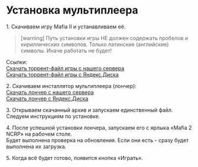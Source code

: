 # Установка мультиплеера
1\. Скачиваем игру Mafia II и устанавливаем её.
<!-- -->
> [warning]
> Путь установки игры НЕ должен содержать пробелов и кириллических символов.
> Только латинские \(английские\) символы. Иначе работать не будет!

Ссылки:  
[Скачать торрент-файл игры с нашего сервера](https://releases.m2ncrp.now.sh/api/fetch/m2ncrp/launcher/win/torrent/latest)  
[Скачать торрент-файл игры с Яндекс.Диска](https://yadi.sk/d/duUV4sRu-pg2jg)

2\. Скачиваем инсталлятор мультиплеера (лончер):  
[Скачать лончер с нашего сервера](https://releases.m2ncrp.now.sh/api/fetch/m2ncrp/launcher/win/installer/latest)  
[Скачать лончер с Яндекс.Диска](https://yadi.sk/d/j29GaTYQEovQYQ)

3\. Открываем скачанный архив и запускаем единственный файл. Следуем инструкциям по установке.

4\. После успешной установки лончера, запускаем его с ярлыка «Mafia 2 NCRP» на рабочем столе.  
Будет выполнена проверка на обновления. Если они есть - сразу будет выполнена их загрузка.  

5\. Когда всё будет готово, появится кнопка «Играть».
